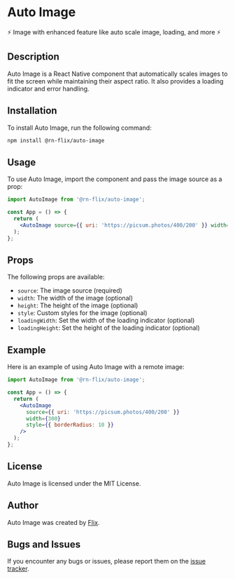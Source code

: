 # Auto Image

⚡ Image with enhanced feature like auto scale image, loading, and more ⚡

## Description

Auto Image is a React Native component that automatically scales images to fit the screen while maintaining their aspect ratio. It also provides a loading indicator and error handling.

## Installation

To install Auto Image, run the following command:

```bash
npm install @rn-flix/auto-image
```

## Usage

To use Auto Image, import the component and pass the image source as a prop:

```jsx
import AutoImage from '@rn-flix/auto-image';

const App = () => {
  return (
    <AutoImage source={{ uri: 'https://picsum.photos/400/200' }} width={300} />
  );
};
```

## Props

The following props are available:

- `source`: The image source (required)
- `width`: The width of the image (optional)
- `height`: The height of the image (optional)
- `style`: Custom styles for the image (optional)
- `loadingWidth`: Set the width of the loading indicator (optional)
- `loadingHeight`: Set the height of the loading indicator (optional)

## Example

Here is an example of using Auto Image with a remote image:

```jsx
import AutoImage from '@rn-flix/auto-image';

const App = () => {
  return (
    <AutoImage
      source={{ uri: 'https://picsum.photos/400/200' }}
      width={300}
      style={{ borderRadius: 10 }}
    />
  );
};
```

## License

Auto Image is licensed under the MIT License.

## Author

Auto Image was created by [Flix](https://github.com/zxccvvv).

## Bugs and Issues

If you encounter any bugs or issues, please report them on the [issue tracker](https://github.com/flixyudh/flix-react-native/issues).
